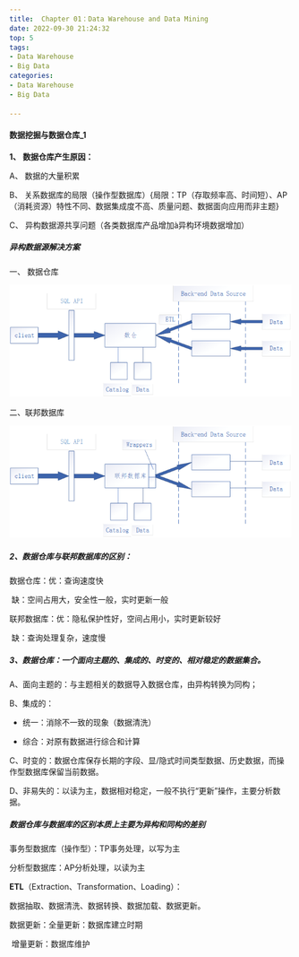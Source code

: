 ```yaml
---
title:  Chapter 01：Data Warehouse and Data Mining
date: 2022-09-30 21:24:32
top: 5
tags:
- Data Warehouse
- Big Data
categories:
- Data Warehouse
- Big Data

---
```


#### 数据挖掘与数据仓库_1

**1、** **数据仓库产生原因：**

A、 数据的大量积累

B、 关系数据库的局限（操作型数据库）{局限：TP（存取频率高、时间短）、AP（消耗资源）特性不同、数据集成度不高、质量问题、数据面向应用而非主题}

C、 异构数据源共享问题（各类数据库产品增加à异构环境数据增加）

##### 异构数据源解决方案

一、 数据仓库

![clip_image002](../images/DataMining/clip_image002.png)

二、联邦数据库

![clip_image002-16645445572993](../images/DataMining/clip_image002-16645445572993.png)

##### 2、**数据仓库与联邦数据库的区别：**

数据仓库：优：查询速度快   

​                   缺：空间占用大，安全性一般，实时更新一般

联邦数据库：优：隐私保护性好，空间占用小，实时更新较好

​                       缺：查询处理复杂，速度慢

##### 3、数据仓库：一个面向主题的、集成的、时变的、相对稳定的数据集合。

A、面向主题的：与主题相关的数据导入数据仓库，由异构转换为同构；

B、集成的：

- 统一：消除不一致的现象（数据清洗）

- 综合：对原有数据进行综合和计算

C、时变的：数据仓库保存长期的字段、显/隐式时间类型数据、历史数据，而操作型数据库保留当前数据。

D、非易失的：以读为主，数据相对稳定，一般不执行“更新”操作，主要分析数据。

##### **数据仓库与数据库的区别本质上主要为异构和同构的差别**

事务型数据库（操作型）：TP事务处理，以写为主

分析型数据库：AP分析处理，以读为主

**ETL**（Extraction、Transformation、Loading）：

数据抽取、数据清洗、数据转换、数据加载、数据更新。

数据更新：全量更新：数据库建立时期

​ 增量更新：数据库维护
